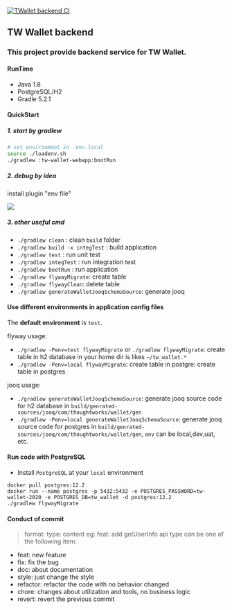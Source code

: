 [![TWallet backend CI](https://github.com/tw-bc-group/tw-wallet-backend/actions/workflows/main.yml/badge.svg)](https://github.com/tw-bc-group/tw-wallet-backend/actions/workflows/main.yml)
<br />
## TW Wallet backend
### This project provide backend service for TW Wallet.

#### RunTime
* Java 1.8
* PostgreSQL/H2
* Gradle 5.2.1

#### QuickStart


##### 1. start by gradlew
```sh
# set environment in .env.local 
source ./loadenv.sh
./gradlew :tw-wallet-webapp:bootRun
```

##### 2. debug by idea

install plugin "env file"

![](docs/images/idea-env-plugin.jpg)


##### 3. other useful cmd

* `./gradlew clean` : clean `build` folder
* `./gradlew build -x integTest` : build application
* `./gradlew test` : run unit test
* `./gradlew integTest` : run integration test
* `./gradlew bootRun` : run application
* `./gradlew flywayMigrate`: create table
* `./gradlew flywayClean`: delete table
* `./gradlew generateWalletJooqSchemaSource`:  generate jooq

#### Use different environments in application config files
The **default environment** is `test`.

flyway usage:
* `./gradlew -Penv=test flywayMigrate` or `./gradlew flywayMigrate`: create table in h2 database in your home dir is likes `~/tw_wallet.*`
* `./gradlew -Penv=local flywayMigrate`: create table in postgre: create table in postgres

jooq usage:
* `./gradlew generateWalletJooqSchemaSource`: generate jooq source code for h2 database in `build/genrated-sources/jooq/com/thoughtworks/wallet/gen`
* `./gradlew -Penv=local generateWalletJooqSchemaSource`: generate jooq source code for postgres in `build/genrated-sources/jooq/com/thoughtworks/wallet/gen`, `env` can be local,dev,uat, etc.

#### Run code with PostgreSQL
* Install `PostgreSQL` at your `local` environment
```
docker pull postgres:12.2
docker run --name postgres -p 5432:5432 -e POSTGRES_PASSWORD=tw-wallet-2020 -e POSTGRES_DB=tw_wallet -d postgres:12.2
./gradlew flywayMigrate
```

#### Conduct of commit
> format: type: content
> eg: feat: add getUserInfo api
> type can be one of the following item:
* feat: new feature 
* fix: fix the bug 
* doc: about documentation 
* style: just change the style 
* refactor: refactor the code with no behavior changed
* chore: changes about utilization and tools, no business logic
* revert: revert the previous commit

